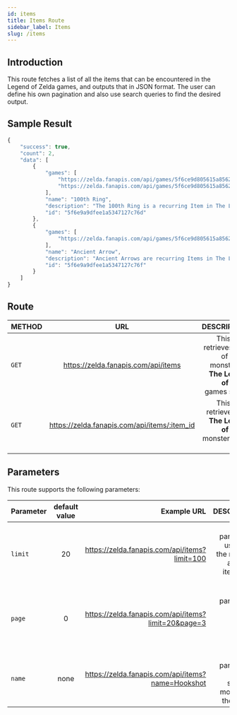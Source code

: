 ```yaml
---
id: items
title: Items Route
sidebar_label: Items
slug: /items
---
```


## Introduction

This route fetches a list of all the items that can be encountered in the Legend of Zelda games, and outputs that in JSON format. The user can define his own pagination and also use search queries to find the desired output. 

## Sample Result

```javascript
{
	"success": true,
	"count": 2,
	"data": [
		{
			"games": [
				"https://zelda.fanapis.com/api/games/5f6ce9d805615a85623ec2c0",
				"https://zelda.fanapis.com/api/games/5f6ce9d805615a85623ec2b9"
			],
			"name": "100th Ring",
			"description": "The 100th Ring is a recurring Item in The Legend of Zelda series. ",
			"id": "5f6e9a9dfee1a5347127c76d"
		},
		{
			"games": [
				"https://zelda.fanapis.com/api/games/5f6ce9d805615a85623ec2c9"
			],
			"name": "Ancient Arrow",
			"description": "Ancient Arrows are recurring Items in The Legend of Zelda series. ",
			"id": "5f6e9a9dfee1a5347127c76f"
		}
	]
}
```


## Route

| METHOD        |      URL      |   DESCRIPTION |
| ------------- | :-----------: | -----: |
| `GET`         | https://zelda.fanapis.com/api/items | This route retrieves a list of all the monsters of **The Legend of Zelda** games so far. |
| `GET`         | https://zelda.fanapis.com/api/items/:item_id | This route retrieves one **The Legend of Zelda** monster using its ID. |

## Parameters

This route supports the following parameters:

| Parameter        |      default value      | Example URL |  DESCRIPTION |
| ------------- | :-----------: | -----: |  -----: |
| `limit`        | 20 | https://zelda.fanapis.com/api/items?limit=100 | This parameter is used to set the maximum amount of items in the response |
| `page`         | 0 | https://zelda.fanapis.com/api/items?limit=20&page=3 | This parameter is used no navigate between pages of results |
| `name`         | none | https://zelda.fanapis.com/api/items?name=Hookshot  | This parameter is used to search for monsters by their names |
